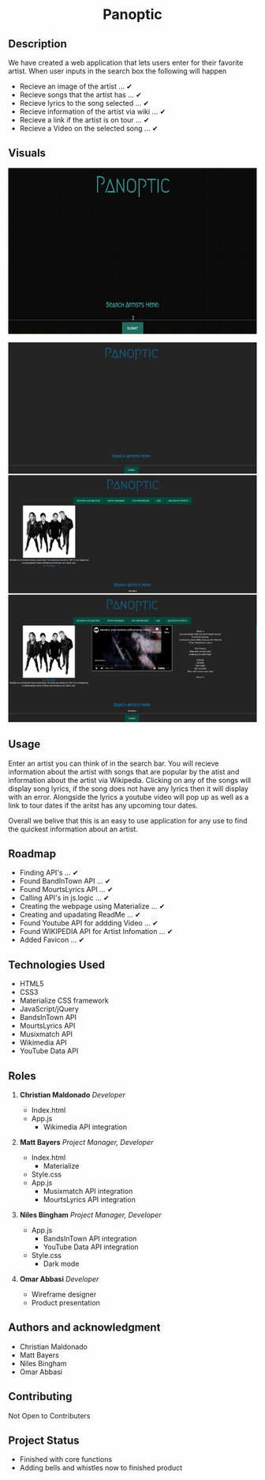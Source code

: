 # <p align="center">Panoptic</p>

<!-- Name
Choose a self-explaining name for your project. -->

## Description

We have created a web application that lets users enter for their favorite artist. When user inputs in the search box the following will happen

- Recieve an image of the artist ... ✔
- Recieve songs that the artist has ... ✔
- Recieve lyrics to the song selected ... ✔
- Recieve information of the artist via wiki ... ✔
- Recieve a link if the artist is on tour ... ✔
- Recieve a Video on the selected song ... ✔

## Visuals

<p align="center"><img src="assets/images/panoptic.gif" alt="panoptic demo"></p>
<img src="assets/images/panopticMain.png" alt="Main boot screen">  
<img src="assets/images/panopticMetallica.png" alt="Artist Search"> 
<img src="assets/images/panopticMetallicaSearched.png" alt="Artist Song Search">

## Usage

Enter an artist you can think of in the search bar. You will recieve information about the artist with songs that are popular by the atist and information about the artist via Wikipedia. Clicking on any of the songs will display song lyrics, if the song does not have any lyrics then it will display with an error. Alongside the lyrics a youtube video will pop up as well as a link to tour dates if the aritst has any upcoming tour dates.

Overall we belive that this is an easy to use application for any use to find the quickest information about an artist.

## Roadmap

- Finding API's ... ✔
- Found BandInTown API ... ✔
- Found MourtsLyrics API ... ✔
- Calling API's in js.logic ... ✔
- Creating the webpage using Materialize ... ✔
- Creating and upadating ReadMe ... ✔
- Found Youtube API for addding Video ... ✔
- Found WIKIPEDIA API for Artist Infomation ... ✔
- Added Favicon ... ✔

## Technologies Used

- HTML5
- CSS3
- Materialize CSS framework
- JavaScript/jQuery
- BandsInTown API
- MourtsLyrics API
- Musixmatch API
- Wikimedia API
- YouTube Data API

## Roles

1. **Christian Maldonado** _Developer_

   - Index.html
   - App.js
     - Wikimedia API integration

2. **Matt Bayers** _Project Manager, Developer_

   - Index.html
     - Materialize
   - Style.css
   - App.js
     - Musixmatch API integration
     - MourtsLyrics API integration

3. **Niles Bingham** _Project Manager, Developer_

   - App.js
     - BandsInTown API integration
     - YouTube Data API integration
   - Style.css
     - Dark mode

4. **Omar Abbasi** _Developer_
   - Wireframe designer
   - Product presentation

## Authors and acknowledgment

- Christian Maldonado
- Matt Bayers
- Niles Bingham
- Omar Abbasi

## Contributing

Not Open to Contributers

## Project Status

- Finished with core functions
- Adding bells and whistles now to finished product
